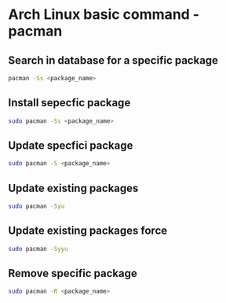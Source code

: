 # Arch Linux basic command - pacman
## Search in database for a specific package
```bash
pacman -Ss <package_name>
```

## Install sepecfic package
```bash
sudo pacman -Ss <package_name>
```

## Update specfici package
```bash
sudo pacman -S <package_name>
```

## Update existing packages
```bash
sudo pacman -Syu
```

## Update existing packages force
```bash
sudo pacman -Syyu
```

## Remove specific package
```bash
sudo pacman -R <package_name>
```